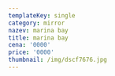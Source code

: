 ```yaml
---
templateKey: single
category: mirror
nazev: marina bay
title: marina bay
cena: '0000'
price: '0000'
thumbnail: /img/dscf7676.jpg
---
```


